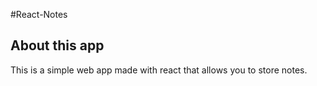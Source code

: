 #React-Notes
## About this app
This is a simple web app made with react that allows you to store notes.